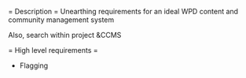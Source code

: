 = Description =
Unearthing requirements for an ideal WPD content and community management system

Also, search within project &CCMS

= High level requirements =
* Flagging